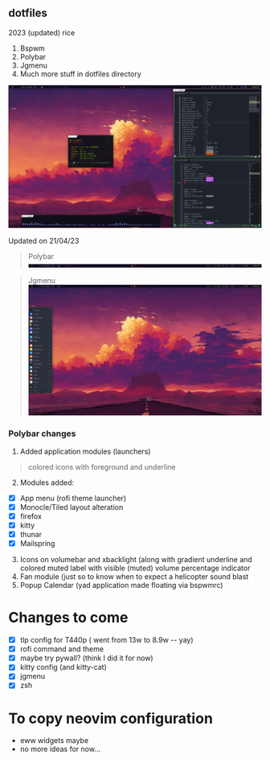 ## dotfiles

2023 (updated) rice

1. Bspwm
2. Polybar
3. Jgmenu
4. Much more stuff in dotfiles directory 

![Preview](./dash_23.png)

Updated on 21/04/23 

> Polybar
![Preview](./bar_23.png)

> Jgmenu
![Preview](./jgmenu.png)

### Polybar changes

1.  Added application modules (launchers)
  > colored icons with foreground and underline

2. Modules added:
  - [x] App menu (rofi theme launcher)
  - [x] Monocle/Tiled layout alteration
  - [x] firefox
  - [x] kitty
  - [x] thunar
  - [x] Mailspring

3. Icons on volumebar and xbacklight (along with gradient underline and colored muted label with visible (muted) volume percentage indicator
4. Fan module (just so to know when to expect a helicopter sound blast
5. Popup Calendar (yad application made floating via bspwmrc)

# Changes to come
- [X] tlp config for T440p ( went from 13w to 8.9w -- yay)
- [x] rofi command and theme
- [X] maybe try pywall? (think I did it for now)
- [x] kitty config (and kitty-cat)
- [x] jgmenu 
- [x] zsh

# To copy neovim configuration
- eww widgets maybe
- no more ideas for now...
